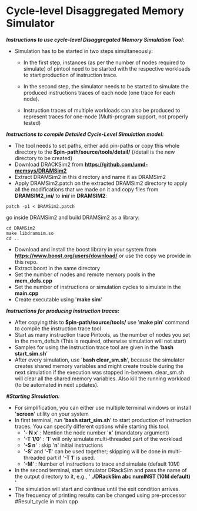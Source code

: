 <h1>Cycle-level Disaggregated Memory Simulator</h1>

***Instructions to use cycle-level Disaggregated Memory Simulation Tool***:
* Simulation has to be started in two steps simultaneously:

 	- In the first step, instances (as per the number of nodes required to simulate) of pintool need to be started with the respective workloads to start production of instruction trace.

	- In the second step, the simulator needs to be started to simulate the produced instructions traces of each node (one trace for each node).
	- Instruction traces of multiple workloads can also be produced to represent traces for one-node (Multi-program support, not properly tested)

***Instructions to compile Detailed Cycle-Level Simulation model:***
* The tool needs to set paths, either add pin-paths or copy this whole directory to the **$pin-path/source/tools/detail/** (/detail is the new directory to be created)
* Download DRACKSim2 from **https://github.com/umd-memsys/DRAMSim2**
* Extract DRAMSim2 in this directory and name it as DRAMSim2
* Apply DRAMSim2.patch on the extracted DRAMSim2 directory to apply all the modifications that we made on it and copy files from **DRAMSIM2_ini/** to **ini/** in **DRAMSIM2**: 
```
patch -p1 < DRAMSim2.patch
```

go inside DRAMSim2 and build DRAMSim2 as a library:
```
cd DRAMSim2
make libdramsim.so
cd ..
```

* Download and install the boost library in your system from **https://www.boost.org/users/download/** or use the copy we provide in this repo.
* Extract boost in the same directory
* Set the number of nodes and remote memory pools in the **mem_defs.cpp**
* Set the number of instructions or simulation cycles to simulate in the **main.cpp** 
* Create executable using '**make sim**'
	
***Instructions for producing instruction traces:***
* After copying this to **$pin-path/source/tools/** use '**make pin**' command to compile the instruction trace tool
* Start as many instruction trace Pintools, as the number of nodes you set in the mem_defs.h (This is required, otherwise simulation will not start)
* Samples for using the instruction trace tool are given in the '**bash start_sim.sh**'
* After every simulation, use '**bash clear_sm.sh**', because the simulator creates shared memory variables and might create trouble during the next simulation if the execution was stopped in-between. clear_sm.sh will clear all the shared memory variables. Also kill the running workload (to be automated in next updates).

***#Starting Simulation:***
* For simplification, you can either use multiple terminal windows or install '**screen**' utility on your system
* In first terminal, run '**bash start_sim.sh**' to start production of instruction traces. You can specify different options while starting this tool.
	- '**- N x**' : Mention the node number '**x**' (mandatory argument)
	- '**-T 1/0**' : '**1**' will only simulate multi-threaded part of the workload
	- '**-S n**' : skip '**n**' initial instructions
	- '**-S**' and '**-T**' can be used together; skipping will be done in multi-threaded part if '**-T 1**' is used.
	- '**-M**' : Number of instructions to trace and simulate (default 10M) 	
* In the second terminal, start simulator DRackSim and pass the name of the output directory to it, e.g., ' **./DRackSim abc numINST (10M default)** '
* The simulation will start and continue until the exit condition arrives.
* The frequency of printing results can be changed using pre-processor #Result_cycle in main.cpp
